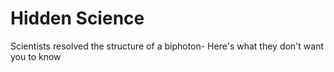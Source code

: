 # Hidden Science
Scientists resolved the structure of a biphoton- Here's what they don't want you to know
